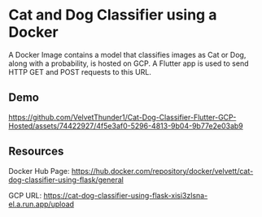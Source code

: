 # Cat and Dog Classifier using a Docker
A Docker Image contains a model that classifies images as Cat or Dog, along with a probability, is hosted on GCP. A Flutter app is used to send HTTP GET and POST requests to this URL.

## Demo

https://github.com/VelvetThunder1/Cat-Dog-Classifier-Flutter-GCP-Hosted/assets/74422927/4f5e3af0-5296-4813-9b04-9b77e2e03ab9


## Resources
Docker Hub Page: https://hub.docker.com/repository/docker/velvett/cat-dog-classifier-using-flask/general

GCP URL: https://cat-dog-classifier-using-flask-xisi3zlsna-el.a.run.app/upload
